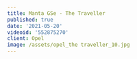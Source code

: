```yaml
---
title: Manta GSe - The Traveller
published: true
date: '2021-05-20'
videoid: '552875270'
client: Opel
image: /assets/opel_the traveller_10.jpg
---
```


